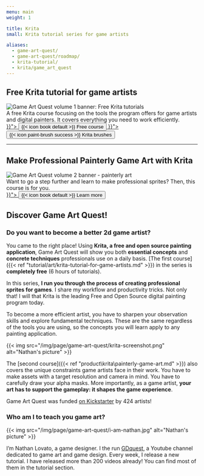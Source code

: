 ```yaml
---
menu: main
weight: 1

title: Krita
small: Krita tutorial series for game artists

aliases:
  - game-art-quest/
  - game-art-quest/roadmap/
  - krita-tutorial/
  - krita/game_art_quest
---
```


## Free Krita tutorial for game artists

<div class="card-box">
  <img src="/img/page/game-art-quest/krita-tutorial-banner.jpg" alt="Game Art Quest volume 1 banner: Free Krita tutorials" class="banner-img -blue">
  <div class="content">
    A free Krita course focusing on the tools the program offers for game artists and digital painters. It covers everything you need to work efficiently.
    <div grid>
      <div column class="-center">
        <a href="{{< ref "tutorial/art/krita-tutorial-for-game-artists.md" >}}"> 
          <button class="-calltoaction">{{< icon book default >}} Free course</button>
        </a>
        <a href="{{< ref "product/krita/brushes.md" >}}"> 
          <button class="-calltoaction -success">{{< icon paint-brush success >}} Krita brushes</button>
        </a>
      </div>
    </div>
  </div>
</div>


<hr>

## Make Professional Painterly Game Art with Krita

<div class="card-box">
  <img src="/img/product/krita/painterly-game-art/banner.jpg" alt="Game Art Quest volume 2 banner - painterly art" class="banner-img -blue">
  <div class="content">
    Want to go a step further and learn to make professional sprites? Then, this course is for you.
    <div grid>
      <div column class="-center">
        <a href="{{< ref "product\krita\painterly-game-art.md" >}}"> 
          <button class="-calltoaction -success">{{< icon book default >}} Learn more</button>
        </a>
      </div>
    </div>
  </div>
</div>

## Discover Game Art Quest!

### Do you want to become a better 2d game artist?

You came to the right place! Using **Krita, a free and open source painting application**, Game Art Quest will show you both **essential concepts** and **concrete techniques** professionals use on a daily basis. [The first course]({{< ref "tutorial/art/krita-tutorial-for-game-artists.md" >}}) in the series is **completely free** (6 hours of tutorials).

In this series, **I run you through the process of creating professional sprites for games**. I share my workflow and productivity tricks. Not only that! I will that Krita is the leading Free and Open Source digital painting program today.

To become a more efficient artist, you have to sharpen your observation skills and explore fundamental techniques. These are the same regardless of the tools you are using, so the concepts you will learn apply to any painting application.

{{< img src="/img/page/game-art-quest/krita-screenshot.png" alt="Nathan's picture" >}}

The [second course]({{< ref "product\krita\painterly-game-art.md" >}}) also covers the unique constraints game artists face in their work. You have to make assets with a target resolution and camera in mind. You have to carefully draw your alpha masks. More importantly, as a game artist, **your art has to support the gameplay: it shapes the game experience**.

Game Art Quest was funded [on Kickstarter](https://www.kickstarter.com/projects/gdquest/game-art-quest-make-professional-2d-art-with-krita) by 424 artists!

### Who am I to teach you game art?

{{< img src="/img/page/game-art-quest/i-am-nathan.jpg" alt="Nathan's picture" >}}

I’m Nathan Lovato, a game designer. I the run [GDquest](http://youtube.com/c/gdquest), a Youtube channel dedicated to game art and game design. Every week, I release a new tutorial. I have released more than 200 videos already! You can find most of them in the tutorial section.

